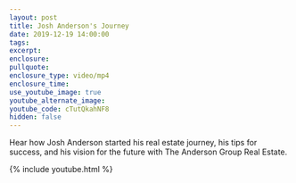 ```yaml
---
layout: post
title: Josh Anderson's Journey
date: 2019-12-19 14:00:00
tags:
excerpt:
enclosure:
pullquote:
enclosure_type: video/mp4
enclosure_time:
use_youtube_image: true
youtube_alternate_image:
youtube_code: cTutQkahNF8
hidden: false
---
```


Hear how Josh Anderson started his real estate journey, his tips for success, and his vision for the future with The Anderson Group Real Estate.

{% include youtube.html %}
